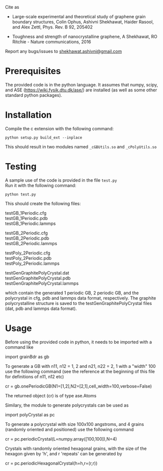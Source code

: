 Cite as
* Large-scale experimental and theoretical study of graphene grain boundary structures, Colin Ophus, Ashivni Shekhawat, Haider Rasool, and Alex Zettl, Phys. Rev. B 92, 205402

* Toughness and strength of nanocrystalline graphene, A Shekhawat, RO Ritchie - Nature communications, 2016

Report any bugs/issues to shekhawat.ashivni@gmail.com

# Prerequisites

The provided code is in the python language. It assumes that numpy, scipy, and ASE (https://wiki.fysik.dtu.dk/ase/) are installed 
(as well as some other standard python packages). 


# Installation

Compile the c extension with the following command:

```
python setup.py build_ext --inplace
```

This should result in two modules named `_cGBUtils.so` and `_cPolyUtils.so`

# Testing

A sample use of the code is provided in the file `test.py`  
Run it with the following command:

```
python test.py
```

This should create the following files:

testGB_1Periodic.cfg  
testGB_1Periodic.pdb  
testGB_1Periodic.lammps  

testGB_2Periodic.cfg  
testGB_2Periodic.pdb  
testGB_2Periodic.lammps  

testPoly_2Periodic.cfg  
testPoly_2Periodic.pdb  
testPoly_2Periodic.lammps  

testGenGraphitePolyCrystal.dat  
testGenGraphitePolyCrystal.pdb  
testGenGraphitePolyCrystal.lammps  

which contain the generated 1 periodic GB, 2 periodic GB, and the polycrystal in cfg, pdb and lammps data format, respectively.  The graphite polycrystalline structure is saved to the testGenGraphitePolyCrystal files (dat, pdb and lammps data format).


# Usage

Before using the provided code in python, it needs to be imported with a command like

import grainBdr as gb

To generate a GB with n11, n12 = 1, 2 and n21, n22 = 2, 1 with a "width" 100 use the following command (see the reference at the beginning of this file for definitions of n11, n12 etc)

cr = gb.onePeriodicGB(N1=[1,2],N2=[2,1],cell_width=100,verbose=False)

The returned object (cr) is of type ase.Atoms

Similary, the module to generate polycrystals can be used as 

import polyCrystal as pc

To generate a polycrystal with size 100x100 angstroms, and 4 grains (randomly oriented and positioned) use the following command 

cr = pc.periodicCrystal(L=numpy.array([100,100]),N=4)

Crystals with randomly oriented hexagonal grains, with the size of the hexagon given by 'h', and r 'repeats' can be generated by

cr = pc.periodicHexagonalCrystal(h=h,r=(r,r))
